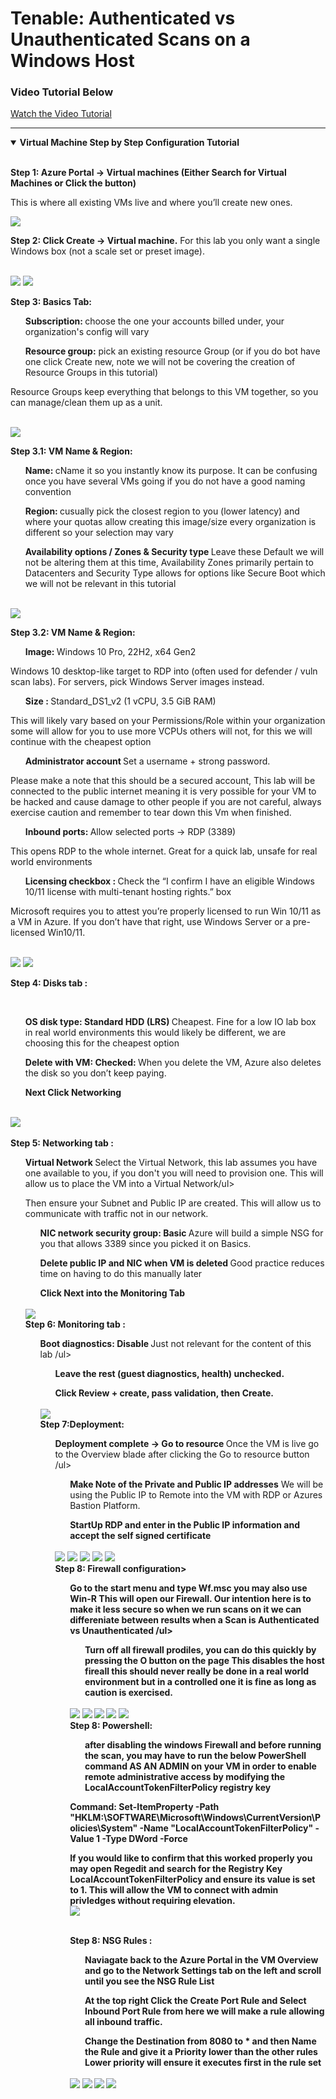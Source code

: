 <h1> Tenable: Authenticated vs Unauthenticated Scans on a Windows Host </h1>


<h3> Video Tutorial Below </h2>

[Watch the Video Tutorial](https://youtu.be/URLzBYYOi-A?si=HE-DRN5tH7_hMqwl)

<hr>



<details open>
<summary><strong> Virtual Machine Step by Step Configuration Tutorial </strong></summary>

  <br>
  
<strong > Step 1:   Azure Portal → Virtual machines (Either Search for Virtual Machines or Click the button) </Strong>

This is where all existing VMs live and where you’ll create new ones.

<img src="https://i.imgur.com/BwckhEn.png">

  <br>
  
<strong> Step 2:   Click Create → Virtual machine.</Strong>
For this lab you only want a single Windows box (not a scale set or preset image).

  <br>
  
<img src="https://i.imgur.com/I5W5r2u.png">


<img src="https://i.imgur.com/KkvEQj3.png">

  <br>

<strong > Step 3: Basics Tab:</strong> 

<ul> <strong> Subscription: </strong> choose the one your accounts billed under, your organization's config will vary </ul>

<ul> <strong> Resource group:</strong> pick an existing resource Group (or if you do bot have one click Create new, note we will not be covering the creation of Resource Groups in this tutorial) </ul>

Resource Groups keep everything that belongs to this VM together, so you can manage/clean them up as a unit.

  <br>

<img src="https://i.imgur.com/Xl8SZtP.png">

  <br>

<strong > Step 3.1: VM Name & Region:</strong> 


<ul> <strong> Name: </strong> cName it so you instantly know its purpose. It can be confusing once you have several VMs going if you do not have a good naming convention </ul>

<ul> <strong> Region: </strong> cusually pick the closest region to you (lower latency) and where your quotas allow creating this image/size every organization is different so your selection may vary </ul>

<ul> <strong> Availability options / Zones & Security type  </strong> Leave these Default we will not be altering them at this time, Availability Zones primarily pertain to Datacenters and Security Type allows for options like Secure Boot which we will not be relevant in this tutorial  </ul>

  <br>

<img src="https://i.imgur.com/0yseEHP.png">

  <br>


<strong > Step 3.2: VM Name & Region:</strong> 


<ul> <strong> Image: </strong> Windows 10 Pro, 22H2, x64 Gen2 </ul>

Windows 10 desktop-like target to RDP into (often used for defender / vuln scan labs). For servers, pick Windows Server images instead.

<ul> <strong> Size : </strong> Standard_DS1_v2 (1 vCPU, 3.5 GiB RAM) </ul>

This will likely vary based on your Permissions/Role within your organization some will allow for you to use more VCPUs others will not, for this we will continue with the cheapest option

<ul> <strong> Administrator account  </strong> Set a username + strong password.  </ul

 Please make a note that this should be a secured account, This lab will be connected to the public internet meaning it is very possible for your VM to be hacked and cause damage to other people if you are not careful, always exercise caution and remember to tear down this Vm when finished.

<ul> <strong> Inbound ports: </strong> Allow selected ports → RDP (3389) </ul>

This opens RDP to the whole internet. Great for a quick lab, unsafe for real world environments

<ul> <strong> Licensing checkbox : </strong> Check the “I confirm I have an eligible Windows 10/11 license with multi-tenant hosting rights.” box </ul>

Microsoft requires you to attest you’re properly licensed to run Win 10/11 as a VM in Azure. If you don’t have that right, use Windows Server or a pre-licensed Win10/11.

  <br>

<img src="https://i.imgur.com/6QwqAVp.png">

<img src="https://i.imgur.com/TqHDSCb.png">

  <br>

<strong > Step 4: Disks tab :</strong> 

  <br>

<ul> <strong> OS disk type: Standard HDD (LRS) </strong> Cheapest. Fine for a low IO lab box in real world environments this would likely be different, we are choosing this for the cheapest option</ul>

<ul> <strong> Delete with VM: Checked: </strong> When you delete the VM, Azure also deletes the disk so you don’t keep paying. </ul>

<ul> <strong> Next Click Networking  </strong> </ul>

  <br>
  
<img src="https://i.imgur.com/SrUg97U.png">

  <br>


  <br>
<strong > Step 5: Networking tab  :</strong> 

  <br>
<ul> <strong> Virtual Network </strong> Select the Virtual Network, this lab assumes you have one available to you, if you don't you will need to provision one. This will allow us to place the VM into a Virtual Network/ul>

Then ensure your Subnet and Public IP are created. This will allow us to communicate with traffic not in our network. 

<ul> <strong> NIC network security group: Basic </strong> Azure will build a simple NSG for you that allows 3389 since you picked it on Basics. </ul>

<ul> <strong> Delete public IP and NIC when VM is deleted  </strong> Good practice reduces time on having to do this manually later </ul>


<ul> <strong> Click Next into the Monitoring Tab </strong>  </ul>
  <br>
  
<img src="https://i.imgur.com/XSXF6zr.png">

  <br>
<strong > Step 6: Monitoring tab  :</strong> 
  <br>

<ul> <strong> Boot diagnostics: Disable  </strong> Just not relevant for the content of this lab /ul>

<ul> <strong> Leave the rest (guest diagnostics, health) unchecked.</strong> </ul>

<ul> <strong> Click Review + create, pass validation, then Create. </strong>  </ul>


  <br>
<img src="https://i.imgur.com/bnytFcd.png">

  <br>
<strong > Step 7:Deployment:</strong> 
  <br>

<ul> <strong> Deployment complete → Go to resource  </strong> Once the VM is live go to the Overview blade after clicking the Go to resource button  /ul>

<ul> <strong> Make Note of the Private and Public IP addresses</strong>  We will be using the Public IP to Remote into the VM with RDP or Azures Bastion Platform.</ul>

<ul> <strong> StartUp RDP and enter in the Public IP information and accept the self signed certificate </strong>  </ul>

  <br>
<img src="https://i.imgur.com/BYTeC6K.png">
<img src="https://i.imgur.com/eh1mNVn.png">
<img src="https://i.imgur.com/IaGbbQP.png">
<img src="https://i.imgur.com/D0MB2iy.png">
<img src="https://i.imgur.com/c8L8O9x.png">
  <br>
<strong > Step 8: Firewall configuration> 
  <br>

<ul> <strong> Go to the start menu and type Wf.msc you may also use Win-R  </strong> This will open our Firewall. Our intention here is to make it less secure so when we run scans on it we can differeniate between results when a Scan is Authenticated vs Unauthenticated  /ul>

<ul> <strong> Turn off all firewall prodiles, you can do this quickly by pressing the O button on the page </strong> This disables the host fireall this should never really be done in a real world environment but in a controlled one it is fine as long as caution is exercised.</ul>
  <br>
<img src="https://i.imgur.com/tJoEZkf.png">

<img src="https://i.imgur.com/OVdxRc3.png">

<img src="https://i.imgur.com/5nJYDBN.png">
<img src="https://i.imgur.com/yupyhuC.png">
<img src="https://i.imgur.com/W7p6xNE.png">
  <br>
<strong > Step 8: Powershell:</strong> 
  <br>

<ul> <strong> after disabling the windows Firewall and before running the scan, you may have to run the below PowerShell command AS AN ADMIN on your VM in order to enable remote administrative access by modifying the LocalAccountTokenFilterPolicy registry key </strong>  </ul>

Command: Set-ItemProperty -Path "HKLM:\SOFTWARE\Microsoft\Windows\CurrentVersion\Policies\System" -Name "LocalAccountTokenFilterPolicy" -Value 1 -Type DWord -Force

If you would like to confirm that this worked properly you may open Regedit and search for the Registry Key LocalAccountTokenFilterPolicy and ensure its value is set to 1. This will allow the VM to connect with admin privledges without requiring elevation.
  <br>
<img src="https://assets.skool.com/f/8e930ddf998e48458af902cbf1a4661c/be9da5ed70f546a6820c5aefac4e666bc1a95f1d02d94137b97aaa8f8096eb7d">



  <br>
<strong > Step 8: NSG Rules :</strong> 

  <br>
<ul> <strong> Naviagate back to the Azure Portal in the VM Overview and go to the Network Settings tab on the left and scroll until you see the NSG Rule List  </strong>  </ul>

<ul> <strong> At the top right Click the Create Port Rule and Select Inbound Port Rule</strong>  from here we will make a rule allowing all inbound traffic.</ul>

<ul> <strong> Change the Destination from 8080 to * and then Name the Rule and give it a Priority lower than the other rules </strong> Lower priority will ensure it executes first in the rule set  </ul>



  <br>

<img src="https://i.imgur.com/AhsYCG5.png">

<img src="https://i.imgur.com/vfCTfw9.png">
<img src="https://i.imgur.com/NljFVm3.png">
<img src="https://i.imgur.com/Eea5A5K.png">

</details>

